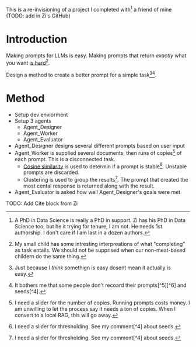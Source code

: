 This is a re-invisioning of a project I completed with[^02] a friend of mine (TODO: add in Zi's GitHub)

# Introduction

Making prompts for LLMs is easy.
Making prompts that return _exactly_ what you want [is hard](https://en.wikipedia.org/wiki/AI_alignment)[^07].

Design a method to create a better prompt for a simple task[^01][^03].

# Method

* Setup dev enviorment
* Setup 3 agents
  * Agent_Designer
  * Agent_Worker
  * Agent_Evaluator
* Agent_Designer designs several different prompts based on user input 
* Agent_Worker is supplied several documents, then runs of copies[^09] of each prompt.
  This is a disconnected task.
  * [Cosine similarity](https://en.wikipedia.org/wiki/Cosine_similarity) is used to determin if a prompt is stable[^08].
    Unstable prompts are discarded.
  * Clustering is used to group the results[^08].
    The prompt that created the most cental response is returned along with the result.
* Agent_Evaluator is asked how well Agent_Designer's goals were met

TODO: Add Cite block from Zi

[^01]: Just because I _think_ somethign is easy dosent mean it actually is easy.
[^02]: A PhD in Data Science is really a PhD in support.
       Zi has his PhD in Data Science too, but he it trying for tenure, I am not.
       He needs 1st authorship.
       I don't care if I am last in a dozen authors.
[^03]: It bothers me that some people don't recoard their prompts[^5][^6] and seeds[^4].
[^04]: I understand that OpenAI dosen't gurentee the same prompt will give the [same response](https://cookbook.openai.com/examples/reproducible_outputs_with_the_seed_parameter).
[^05]: A chemist is not allowed to omit a reagent.
       Without a prompt, I can't replicate your work.
       That makes it bad science.
[^06]: From an industral perspective, a prompt is a trade secret so it should _never_ be recorded.
[^07]: My small child has some intresting interpreations of what "completing" as task entails.
       We should not be supprised when our non-meat-based childern do the same thing.
[^08]: I need a slider for thresholding.
       See my comment[^4] about seeds.
[^09]: I need a slider for the number of copies.
       Running prompts costs money.
       I am unwilling to let the process say it needs a ton of copies.
       When I convert to a local RAG, this will go away.
       

